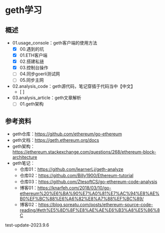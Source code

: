 # geth学习

## 概述

- 01.usage_console：geth客户端的使用方法
  - [x] 00.遇到的坑
  - [x] 01.ETH客户端
  - [x] 02.搭建私链
  - [x] 03.控制台操作
  - [ ] 04.同步goerli测试网
  - [ ] 05.同步主网
- 02.analysis_code：geth源代码，笔记穿插于代码当中【中文】
  - [ ] 
- 03.analysis_article：geth文章解析
  - [ ] 01.geth架构

## 参考资料

- geth仓库：https://github.com/ethereum/go-ethereum
- geth文档：https://geth.ethereum.org/docs
- geth架构：https://ethereum.stackexchange.com/questions/268/ethereum-block-architecture
- geth笔记：
  - 仓库01：https://github.com/learnerLj/geth-analyze
  - 仓库02：https://github.com/Billy1900/Ethereum-tutorial
  - 仓库03：https://github.com/ZtesoftCS/go-ethereum-code-analysis
  - 博客01：https://knarfeh.com/2018/03/10/go-ethereum%20%E6%BA%90%E7%A0%81%E7%AC%94%E8%AE%B0%EF%BC%88%E6%A6%82%E8%A7%88%EF%BC%89/
  - 博客02：https://blog.soreatu.com/posts/ethereum-source-code-reading/#eth%E5%8D%8F%E8%AE%AE%E6%B3%A8%E5%86%8C


test-update-2023.9.6




































